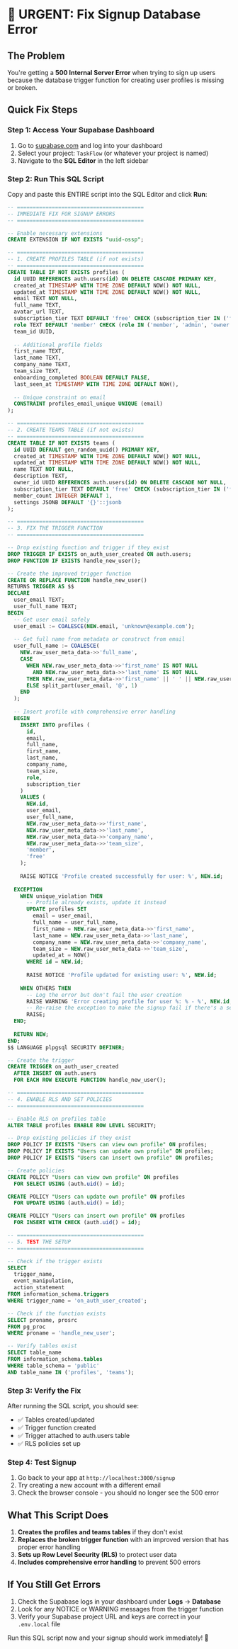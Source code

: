 # 🚨 URGENT: Fix Signup Database Error

## The Problem
You're getting a **500 Internal Server Error** when trying to sign up users because the database trigger function for creating user profiles is missing or broken.

## Quick Fix Steps

### Step 1: Access Your Supabase Dashboard
1. Go to [supabase.com](https://supabase.com) and log into your dashboard
2. Select your project: `TaskFlow` (or whatever your project is named)
3. Navigate to the **SQL Editor** in the left sidebar

### Step 2: Run This SQL Script
Copy and paste this ENTIRE script into the SQL Editor and click **Run**:

```sql
-- ========================================
-- IMMEDIATE FIX FOR SIGNUP ERRORS
-- ========================================

-- Enable necessary extensions
CREATE EXTENSION IF NOT EXISTS "uuid-ossp";

-- ========================================
-- 1. CREATE PROFILES TABLE (if not exists)
-- ========================================
CREATE TABLE IF NOT EXISTS profiles (
  id UUID REFERENCES auth.users(id) ON DELETE CASCADE PRIMARY KEY,
  created_at TIMESTAMP WITH TIME ZONE DEFAULT NOW() NOT NULL,
  updated_at TIMESTAMP WITH TIME ZONE DEFAULT NOW() NOT NULL,
  email TEXT NOT NULL,
  full_name TEXT,
  avatar_url TEXT,
  subscription_tier TEXT DEFAULT 'free' CHECK (subscription_tier IN ('free', 'pro', 'enterprise')),
  role TEXT DEFAULT 'member' CHECK (role IN ('member', 'admin', 'owner')),
  team_id UUID,
  
  -- Additional profile fields
  first_name TEXT,
  last_name TEXT,
  company_name TEXT,
  team_size TEXT,
  onboarding_completed BOOLEAN DEFAULT FALSE,
  last_seen_at TIMESTAMP WITH TIME ZONE DEFAULT NOW(),
  
  -- Unique constraint on email
  CONSTRAINT profiles_email_unique UNIQUE (email)
);

-- ========================================
-- 2. CREATE TEAMS TABLE (if not exists)
-- ========================================
CREATE TABLE IF NOT EXISTS teams (
  id UUID DEFAULT gen_random_uuid() PRIMARY KEY,
  created_at TIMESTAMP WITH TIME ZONE DEFAULT NOW() NOT NULL,
  updated_at TIMESTAMP WITH TIME ZONE DEFAULT NOW() NOT NULL,
  name TEXT NOT NULL,
  description TEXT,
  owner_id UUID REFERENCES auth.users(id) ON DELETE CASCADE NOT NULL,
  subscription_tier TEXT DEFAULT 'free' CHECK (subscription_tier IN ('free', 'pro', 'enterprise')),
  member_count INTEGER DEFAULT 1,
  settings JSONB DEFAULT '{}'::jsonb
);

-- ========================================
-- 3. FIX THE TRIGGER FUNCTION
-- ========================================

-- Drop existing function and trigger if they exist
DROP TRIGGER IF EXISTS on_auth_user_created ON auth.users;
DROP FUNCTION IF EXISTS handle_new_user();

-- Create the improved trigger function
CREATE OR REPLACE FUNCTION handle_new_user()
RETURNS TRIGGER AS $$
DECLARE
  user_email TEXT;
  user_full_name TEXT;
BEGIN
  -- Get user email safely
  user_email := COALESCE(NEW.email, 'unknown@example.com');
  
  -- Get full name from metadata or construct from email
  user_full_name := COALESCE(
    NEW.raw_user_meta_data->>'full_name',
    CASE 
      WHEN NEW.raw_user_meta_data->>'first_name' IS NOT NULL 
        AND NEW.raw_user_meta_data->>'last_name' IS NOT NULL
      THEN NEW.raw_user_meta_data->>'first_name' || ' ' || NEW.raw_user_meta_data->>'last_name'
      ELSE split_part(user_email, '@', 1)
    END
  );
  
  -- Insert profile with comprehensive error handling
  BEGIN
    INSERT INTO profiles (
      id, 
      email, 
      full_name,
      first_name,
      last_name,
      company_name,
      team_size,
      role,
      subscription_tier
    )
    VALUES (
      NEW.id,
      user_email,
      user_full_name,
      NEW.raw_user_meta_data->>'first_name',
      NEW.raw_user_meta_data->>'last_name', 
      NEW.raw_user_meta_data->>'company_name',
      NEW.raw_user_meta_data->>'team_size',
      'member',
      'free'
    );
    
    RAISE NOTICE 'Profile created successfully for user: %', NEW.id;
    
  EXCEPTION
    WHEN unique_violation THEN
      -- Profile already exists, update it instead
      UPDATE profiles SET
        email = user_email,
        full_name = user_full_name,
        first_name = NEW.raw_user_meta_data->>'first_name',
        last_name = NEW.raw_user_meta_data->>'last_name',
        company_name = NEW.raw_user_meta_data->>'company_name',
        team_size = NEW.raw_user_meta_data->>'team_size',
        updated_at = NOW()
      WHERE id = NEW.id;
      
      RAISE NOTICE 'Profile updated for existing user: %', NEW.id;
      
    WHEN OTHERS THEN
      -- Log the error but don't fail the user creation
      RAISE WARNING 'Error creating profile for user %: % - %', NEW.id, SQLSTATE, SQLERRM;
      -- Re-raise the exception to make the signup fail if there's a serious issue
      RAISE;
  END;
  
  RETURN NEW;
END;
$$ LANGUAGE plpgsql SECURITY DEFINER;

-- Create the trigger
CREATE TRIGGER on_auth_user_created
  AFTER INSERT ON auth.users
  FOR EACH ROW EXECUTE FUNCTION handle_new_user();

-- ========================================
-- 4. ENABLE RLS AND SET POLICIES
-- ========================================

-- Enable RLS on profiles table
ALTER TABLE profiles ENABLE ROW LEVEL SECURITY;

-- Drop existing policies if they exist
DROP POLICY IF EXISTS "Users can view own profile" ON profiles;
DROP POLICY IF EXISTS "Users can update own profile" ON profiles;
DROP POLICY IF EXISTS "Users can insert own profile" ON profiles;

-- Create policies
CREATE POLICY "Users can view own profile" ON profiles
  FOR SELECT USING (auth.uid() = id);

CREATE POLICY "Users can update own profile" ON profiles
  FOR UPDATE USING (auth.uid() = id);

CREATE POLICY "Users can insert own profile" ON profiles
  FOR INSERT WITH CHECK (auth.uid() = id);

-- ========================================
-- 5. TEST THE SETUP
-- ========================================

-- Check if the trigger exists
SELECT 
  trigger_name, 
  event_manipulation, 
  action_statement
FROM information_schema.triggers 
WHERE trigger_name = 'on_auth_user_created';

-- Check if the function exists
SELECT proname, prosrc 
FROM pg_proc 
WHERE proname = 'handle_new_user';

-- Verify tables exist
SELECT table_name 
FROM information_schema.tables 
WHERE table_schema = 'public' 
AND table_name IN ('profiles', 'teams');
```

### Step 3: Verify the Fix
After running the SQL script, you should see:
- ✅ Tables created/updated
- ✅ Trigger function created
- ✅ Trigger attached to auth.users table
- ✅ RLS policies set up

### Step 4: Test Signup
1. Go back to your app at `http://localhost:3000/signup`
2. Try creating a new account with a different email
3. Check the browser console - you should no longer see the 500 error

## What This Script Does
1. **Creates the profiles and teams tables** if they don't exist
2. **Replaces the broken trigger function** with an improved version that has proper error handling
3. **Sets up Row Level Security (RLS)** to protect user data
4. **Includes comprehensive error handling** to prevent 500 errors

## If You Still Get Errors
1. Check the Supabase logs in your dashboard under **Logs** → **Database**
2. Look for any NOTICE or WARNING messages from the trigger function
3. Verify your Supabase project URL and keys are correct in your `.env.local` file

Run this SQL script now and your signup should work immediately! 🚀